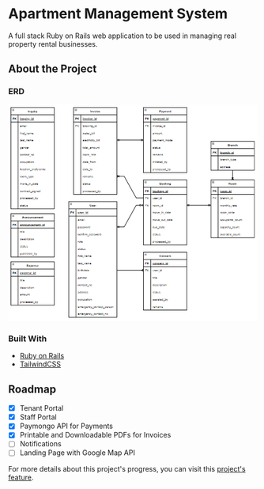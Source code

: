 # Apartment Management System

A full stack Ruby on Rails web application to be used in managing real property rental businesses. 

## About the Project

### ERD
![ERD](ERD.png)

### Built With
- [Ruby on Rails](https://rubyonrails.org/)
- [TailwindCSS](https://tailwindcss.com/)

## Roadmap

- [x] Tenant Portal
- [x] Staff Portal
- [x] Paymongo API for Payments
- [x] Printable and Downloadable PDFs for Invoices
- [ ] Notifications
- [ ] Landing Page with Google Map API

For more details about this project's progress, you can visit this [project's feature](https://github.com/users/jpatrickldg/projects/2).
